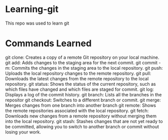 # Learning-git

This repo was used to learn git

# Commands Learned
git clone: Creates a copy of a remote Git repository on your local machine.
git add: Adds changes to the staging area for the next commit.
git commit -m: Commits the changes in the staging area to the local repository.
git push: Uploads the local repository changes to the remote repository.
git pull: Downloads the latest changes from the remote repository to the local repository.
git status: Shows the status of the current repository, such as which files have changed and which files are staged for commit.
git log: Displays a log of the commit history.
git branch: Lists all the branches in the repositor
git checkout: Switches to a different branch or commit.
git merge: Merges changes from one branch into another branch
git remote: Shows the remote repositories associated with the local repository.
git fetch: Downloads new changes from a remote repository without merging them into the local repository.
git stash: Stashes changes that are not yet ready to be committed, allowing you to switch to another branch or commit without losing your work.